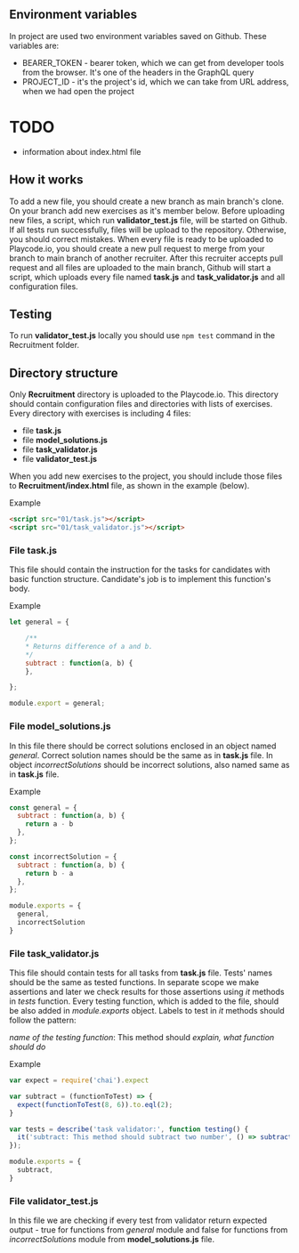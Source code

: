 ## Environment variables

In project are used two environment variables saved on Github. These variables are:
- BEARER_TOKEN - bearer token, which we can get from developer tools from the browser. It's one of the headers in the GraphQL query
- PROJECT_ID - it's the project's id, which we can take from URL address, when we had open the project



# TODO
- information about index.html file

## How it works  

To add a new file, you should create a new branch as main branch's clone. On your branch add new exercises as it's member below. Before uploading new files, a script, which run  **validator_test.js** file, will be started on Github. If all tests run successfully, files will be upload to the repository. Otherwise, you should correct mistakes. When every file is ready to be uploaded to Playcode.io, you should create a new pull request to merge from your branch to main branch of another recruiter. After this recruiter accepts pull request and all files are uploaded to the main branch, Github will start a script, which uploads every file named **task.js** and **task_validator.js** and all configuration files.

## Testing
To run **validator_test.js** locally you should use ```npm test``` command in the Recruitment folder.

## Directory structure

Only **Recruitment** directory is uploaded to the Playcode.io. This directory should contain configuration files and directories with lists of exercises. Every directory with exercises is including 4 files:
- file **task.js** 
- file **model_solutions.js**
- file **task_validator.js**
- file **validator_test.js**
>
When you add new exercises to the project, you should include those files to **Recruitment/index.html** file, as shown in the example (below).
>
Example
```html
<script src="01/task.js"></script>
<script src="01/task_validator.js"></script>
```

### File **task.js**

This file should contain the instruction for the tasks for candidates with basic function structure. Candidate's job is to implement this function's body.
>
Example
```javascript
let general = {

    /**
    * Returns difference of a and b.
    */
    subtract : function(a, b) {
    },

};

module.export = general;
```
### File **model_solutions.js**

In this file there should be correct solutions enclosed in an object named *general*. Correct solution names should be the same as in **task.js** file. In object *incorrectSolutions* should be incorrect solutions, also named same as in **task.js** file.
>
Example
```javascript 
const general = {
  subtract : function(a, b) {
    return a - b
  },
};

const incorrectSolution = {
  subtract : function(a, b) {
    return b - a
  },
};

module.exports = {
  general,
  incorrectSolution
}
```
### File **task_validator.js**

This file should contain tests for all tasks from **task.js** file. Tests' names should be the same as tested functions. In separate scope we make assertions and later we check results for those assertions using *it* methods in *tests* function. Every testing function, which is added to the file, should be also added in *module.exports* object. Labels to test in *it* methods should follow the pattern: 
>
*name of the testing function*: This method should *explain, what function should do*
>
Example
```javascript 
var expect = require('chai').expect

var subtract = (functionToTest) => {
  expect(functionToTest(8, 6)).to.eql(2);
}

var tests = describe('task validator:', function testing() {
  it('subtract: This method should subtract two number', () => subtract(general.subtract));
});

module.exports = {
  subtract,
}
```
### File **validator_test.js**

In this file we are checking if every test from validator return expected output - true for functions from *general* module and false for functions from *incorrectSolutions* module from **model_solutions.js** file.